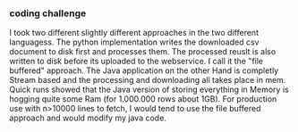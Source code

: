 ### coding challenge

I took two different slightly different approaches in the two different languagess. The python implementation writes the downloaded csv document to disk first and processes them. The processed reuslt is also written to disk before its uploaded to the webservice.
I call it the "file buffered" approach.
The Java application on the other Hand is completly Stream based and the processing and downloading all takes place in mem. Quick runs showed that the Java version of storing everything in Memory is hogging quite some Ram (for 1.000.000 rows about 1GB).
For production use with n>10000 lines to fetch, I would tend to use the file buffered approach and would modify my java code.

